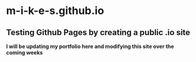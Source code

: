 # m-i-k-e-s.github.io
## Testing Github Pages by creating a public .io site
**I will be updating my portfolio here and modifying this site over the coming weeks**
